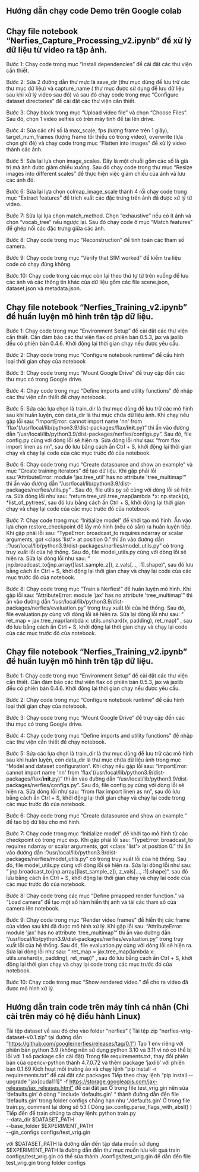 Hướng dẫn chạy code Demo trên Google colab
-------------------------------------------------------------------------------
Chạy file notebook “Nerfies_Capture_Processing_v2.ipynb” để xử lý dữ liệu từ video ra tập ảnh.
------------------------------------------------------------------------
Bước 1: Chạy code trong mục “Install dependencies” để cài đặt các thư viện cần thiết.

Bước 2:  Sửa 2 đường dẫn thư mực là save_dir (thư mục dùng để lưu trữ các thư mục dữ liệu) và capture_name ( thư mục được sử dụng để lưu dữ liệu sau khi xử lý video sau đó) và sau đó chạy code trong mục “Configure dataset directories” để cài đặt các thư viện cần thiết.

Bước 3: Chạy block trong mục “Upload video file” và chọn “Choose Files”. Sau đó, chọn 1 video selfies có trên máy tính để tải lên drive.

Bước 4: Sửa các chỉ số là max_scale, fps (lượng frame trên 1 giây), target_num_frames (lượng frame tối thiểu có trong video), overwrite (lựa chọn ghi đè) và chạy code trong mục “Flatten into images” để xử lý video thành các ảnh.

Bước 5: Sửa lại lựa chọn image_scales. Đây là một chuỗi gồm các số là giá trị mà ảnh được giảm chiều xuống. Sau đó chạy code trong thư mục “Resize images into different scales” để thực hiện việc giảm chiều của ảnh và lưu các ảnh đó. 

Bước 6: Sửa lại lựa chọn colmap_image_scale thành 4 rồi chạy code trong mục “Extract features” để trích xuất các đặc trưng trên ảnh đã được xử lý từ video.

Bước 7: Sửa lại lựa chọn match_method. Chọn “exhaustive” nếu có ít ảnh và chọn “vocab_tree” nếu ngược lại. Sau đó chạy code ở mục “Match features” để ghép nối các đặc trưng giữa các ảnh.

Bước 8: Chạy code trong mục “Reconstruction” để tính toán các tham số camera. 

Bước 9: Chạy code trong mục “Verify that SfM worked” để kiểm tra liệu code có chạy đúng không. 

Bước 10: Chạy code trong các mục còn lại theo thứ tự từ trên xuống để lưu các ảnh và các thông tin khác của dữ liệu gồm các file scene.json, dataset.json và metadata.json. 

Chạy file notebook “Nerfies_Training_v2.ipynb” để huấn luyện mô hình trên tập dữ liệu.
----------------------------------------------------------------------
Bước 1: Chạy code trong mục “Environment Setup” để cài đặt các thư viện cần thiết. Cần đảm bảo các thư viện flax có phiên bản 0.5.3, jax và jaxlib đều có phiên bản 0.4.6.  Khởi động lại thời gian chạy nếu được yêu cầu. 

Bước 2: Chạy code trong mục “Configure notebook runtime” để cấu hình loại thời gian chạy của notebook

Bước 3: Chạy code trong mục “Mount Google Drive” để truy cập đến các thư mục có trong Google drive.

Bước 4: Chạy code trong mục “Define imports and utility functions” để nhập các thư viện cần thiết để chạy notebook.

Bước 5: Sửa các lựa chọn là train_dir là thư mục dùng để lưu trữ các mô hình sau khi huấn luyện, còn data_dir là thư mực chứa dữ liệu ảnh. Khi chạy nếu gặp lỗi sau: “ImportError: cannot import name 'nn' from 'flax'(/usr/local/lib/python3.9/dist-packages/flax/__init__.py)”  thì ấn vào đường dẫn “/usr/local/lib/python3.9/dist-packages/nerfies/configs.py”.  Sau đó, file config.py cùng với dòng lỗi sẽ hiện ra. Sửa dòng lỗi như sau:  “from flax import linen as nn”, sau đó lưu bằng cách ấn Ctrl + S, khởi động lại thời gian chạy và chạy lại code của các mục trước đó của notebook.

Bước 6: Chạy code trong mục “Create datasource and show an example” và mục “Create training iterators” để tạo dữ liệu. Khi gặp phải lỗi sau:”AttributeError: module 'jax.tree_util' has no attribute 'tree_multimap'” thì ấn vào đường dẫn “/usr/local/lib/python3.9/dist-packages/nerfies/utils.py” . Sau đó, file utils.py sẽ cùng với dòng lỗi sẽ hiện ra. Sửa dòng lỗi như sau: “return tree_util.tree_map(lambda *x: np.stack(x), *list_of_pytrees’, sau đó lưu bằng cách ấn Ctrl + S, khởi động lại  thời gian chạy và chạy lại code của các mục trước đó của notebook.

Bước 7: Chạy code trong mục “Initialize model” để khởi tạo mô hình. Ấn vào lựa chọn restore_checkpoint để lấy mô hình (nếu có sẵn) ra huấn luyện tiếp. Khi gặp phải lỗi sau: “TypeError: broadcast_to requires ndarray or scalar arguments, got <class 'list'> at position 0.” thì ấn vào đường dẫn :”/usr/local/lib/python3.9/dist-packages/nerfies/model_utils.py” có trong truy xuất lỗi của hệ thống. Sau đó, file model_utils.py cùng với dòng lỗi sẽ hiện ra. Sửa lại dòng lỗi như sau: “ jnp.broadcast_to(jnp.array([last_sample_z]), z_vals[..., :1].shape)“, sau đó lưu bằng cách ấn Ctrl + S, khởi động lại thời gian chạy và chạy lại code của các mục trước đó của notebook.

Bước 8: Chạy code trong mục “Train a Nerfies!” để huấn luyện mô hình. Khi gặp lỗi sau: “AttributeError: module 'jax' has no attribute 'tree_multimap'” thì ấn vào đường dẫn “/usr/local/lib/python3.9/dist-packages/nerfies/evaluation.py” trong truy xuất lỗi của hệ thống. Sau đó, file evaluation.py cùng với dòng lỗi sẽ hiện ra. Sửa lại dòng lỗi như sau: “ ret_map = jax.tree_map(lambda x: utils.unshard(x, padding), ret_map)” , sau đó lưu bằng cách ấn Ctrl + S, khởi động lại thời gian chạy và chạy lại code của các mục trước đó của notebook.

Chạy file notebook “Nerfies_Training_v2.ipynb” để huấn luyện mô hình trên tập dữ liệu.
-------------------------------------------------------------------------------
Bước 1: Chạy code trong mục “Environment Setup” để cài đặt các thư viện cần thiết. Cần đảm bảo các thư viện flax có phiên bản 0.5.3, jax và jaxlib đều có phiên bản 0.4.6.  Khởi động lại thời gian chạy nếu được yêu cầu. 

Bước 2: Chạy code trong mục “Configure notebook runtime” để cấu hình loại thời gian chạy của notebook.

Bước 3: Chạy code trong mục “Mount Google Drive” để truy cập đến các thư mục có trong Google drive.

Bước 4: Chạy code trong mục “Define imports and utility functions” để nhập các thư viện cần thiết để chạy notebook.

Bước 5: Sửa các lựa chọn là train_dir là thư mục dùng để lưu trữ các mô hình sau khi huấn luyện, còn data_dir là thư mực chứa dữ liệu ảnh  trong mục “Model and dataset configuration”. Khi chạy nếu gặp lỗi sau: “ImportError: cannot import name 'nn' from 'flax'(/usr/local/lib/python3.9/dist-packages/flax/__init__.py)”  thì ấn vào đường dẫn “/usr/local/lib/python3.9/dist-packages/nerfies/configs.py”.  Sau đó, file config.py cùng với dòng lỗi sẽ hiện ra. Sửa dòng lỗi như sau:  “from flax import linen as nn”, sau đó lưu bằng cách ấn Ctrl + S, khởi động lại thời gian chạy và chạy lại code trong các mục trước đó của notebook.

Bước 6: Chạy code trong mục “Create datasource and show an example.” để tạo bộ dữ liệu cho mô hình.

Bước 7: Chạy code trong mục “Initialize model” để khởi tạo mô hình từ các checkpoint có trong mục exp. Khi gặp phải lỗi sau: “TypeError: broadcast_to requires ndarray or scalar arguments, got <class 'list'> at position 0.” thì ấn vào đường dẫn :”/usr/local/lib/python3.9/dist-packages/nerfies/model_utils.py” có trong truy xuất lỗi của hệ thống. Sau đó, file model_utils.py cùng với dòng lỗi sẽ hiện ra. Sửa lại dòng lỗi như sau: “ jnp.broadcast_to(jnp.array([last_sample_z]), z_vals[..., :1].shape)“, sau đó lưu bằng cách ấn Ctrl + S, khởi động lại thời gian chạy và chạy lại code của các mục trước đó của notebook.

Bước 8: Chạy code trong các mục “Define pmapped render function.” và “Load camera” để tạo một số hàm hiển thị ảnh và tải các tham số của camera lên notebook. 

Bước 9: Chạy code trong mục “Render video frames” để hiển thị các frame của video sau khi đã được mô hình xử lý. Khi gặp lỗi sau: “AttributeError: module 'jax' has no attribute 'tree_multimap'” thì ấn vào đường dẫn “/usr/local/lib/python3.9/dist-packages/nerfies/evaluation.py” trong truy xuất lỗi của hệ thống. Sau đó, file evaluation.py cùng với dòng lỗi sẽ hiện ra. Sửa lại dòng lỗi như sau: “ ret_map = jax.tree_map(lambda x: utils.unshard(x, padding), ret_map)” , sau đó lưu bằng cách ấn Ctrl + S, khởi động lại thời gian chạy và chạy lại  code trong các mục trước đó của notebook.

Bước 10: Chạy code trong mục “Show rendered video.” để cho ra video đã được mô hình xử lý. 




Hướng dẫn train code trên máy tính cá nhân (Chỉ cài trên máy có hệ điều hành Linux)
-------------------------------------------------------------------------------
Tải tệp dataset về sau đó cho vào folder “nerfies” 
( Tải tệp zip “nerfies-vrig-dataset-v0.1.zip” tại đường dẫn “https://github.com/google/nerfies/releases/tag/0.1”)
Tạo 1 env riêng với phiên bản python 3.9 (không nên sử dụng python 3.10 và 3.11 vì nó có thể bị lỗi với 1 số package cần cài đặt)
Trong file requirements.txt, thay đổi phiên bản của opencv-python thành 4.7.0.72 và thêm package ‘jaxlib’ với phiên bản 0.1.69
Kích hoạt môi trường ảo và chạy lệnh “pip install -r requirements.txt” để cài đặt các packages
Tiếp theo chạy lệnh “pip install --upgrade "jax[cuda111]" -f https://storage.googleapis.com/jax-releases/jax_releases.html” để cài đặt jax
Ở trong file test_vrig.gin nên sửa ‘defaults.gin’ ở dòng “ include 'defaults.gin' “ thành đường dẫn đến file ‘defaults.gin’ trong folder configs chẳng hạn như ‘./defaults.gin’
Ở trong file train.py, comment lại dòng số 53 
( Dòng  jax.config.parse_flags_with_absl()  ) 
Tiếp đến để train chúng ta chạy lệnh:
python train.py \
    --data_dir $DATASET_PATH \
    --base_folder $EXPERIMENT_PATH \
    --gin_configs configs/test_vrig.gin


với $DATASET_PATH là đường dẫn đến tập data muốn sử dụng
      $EXPERIMENT_PATH là đường dẫn đến thư mục muốn lưu kết quả train
     configs/test_vrig.gin có thể sửa thành ./configs/test_vrig.gin để dẫn đến file test_vrig.gin trong folder configs

